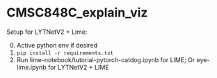 # CMSC848C_explain_viz

Setup for LYTNetV2 + Lime:

0. Active python env if desired
1. ``pip install -r requirements.txt``
2. Run lime-notebook/tutorial-pytorch-catdog.ipynb for LIME;
        Or eye-lime.ipynb for LYTNetV2 + LIME
